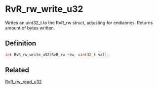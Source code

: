 # RvR_rw_write_u32

Writes an uint32_t to the RvR_rw struct, adjusting for endiannes. Returns amount of bytes written.

## Definition

```c
int RvR_rw_write_u32(RvR_rw *rw, uint32_t val);
```

## Related

[RvR_rw_read_u32](/rvr/rvr/rw_read_u32)
